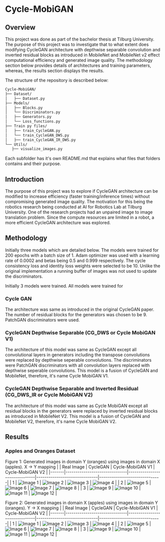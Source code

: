# Cycle-MobiGAN

## Overview

This project was done as part of the bachelor thesis at Tilburg University. The purpose of this project was to investigate that to what extent does modifying CycleGAN architecture with depthwise separable convolution and inverted residual blocks as introduced in MobileNet and MobileNet v2 effect computational efficiency and generated image quality.
The methodology section below provides details of architectures and training parameters, whereas, the results section displays the results.

The structure of the repository is described below:

```bash
Cycle-MobiGAN/
├── Dataset/
│   ├── Dataset.py
├── Models/
│   ├── Blocks.py
│   └── Discriminators.py
│   ├── Generators.py
│   └── Loss_functions.py
├── Train py files/
│   ├── train_CycleGAN.py
│   └── train_CycleGAN_DWS.py
│   ├── train_CycleGAN_IR_DWS.py
└── Utils/
   ├── visualize_images.py
```

Each subfolder has it's own README.md that explains what files that folders contains and their purpose.

## Introduction

The purpose of this project was to explore if CycleGAN architecture can be modified to increase efficiency (faster training/inference times) without compromising generated image quality. The motivation for this being the robotics research being conducted at AI for Robotics Lab at Tilburg University. One of the research projects had an unpaired image to image translation problem. Since the compute resources are limited in a robot, a more efficient CycleGAN architecture was explored.

## Methodology

Initially three models which are detailed below. The models were trained for 200 epochs with a batch size of 1. Adam optimizer was used with a learning rate of 0.0002 and betas being 0.5 and 0.999 respectively. The cycle consistency loss and identity loss weights were selected to be 10. Unlike the original implementation a running buffer of images was not used to update the discriminators.

Initially 3 models were trained. All models were trained for
### Cycle GAN
The architecture was same as introduced in the original CycleGAN paper. The number of residual blocks for the generators was chosen to be 9. PatchGAN discriminators were used.
### CycleGAN Depthwise Separable (CG_DWS or Cycle MobiGAN V1)
The architecture of this model was same as CycleGAN except all convolutional layers in generators including the transpose convolutions were replaced by depthwise seperable convolutions. The discriminators were PatchGAN discriminators with all convolution layers replaced with depthwise seperable convolutions. This model is a fusion of CycleGAN and MobileNet, therefore, it's name Cycle MobiGAN V1.
### CycleGAN Depthwise Separable and Inverted Residual (CG_DWS_IR or Cycle MobiGAN V2)
The architecture of this model was same as Cycle MobiGAN except all residual blocks in  the generators were replaced by inverted residual blocks as introduced in MobileNet V2. This model is a fusion of CycleGAN and MobileNet V2, therefore, it's name Cycle MobiGAN V2.

## Results

### Apples and Oranges Dataset
Figure 1: Generated images in domain Y (oranges) using images in domain X (apples). X -> Y mapping
|       | Real Image                    | CycleGAN                      | Cycle-MobiGAN V1              | Cycle-MobiGAN V2              |
|-------|-------------------------------|-------------------------------|-------------------------------|-------------------------------|
| 1     | ![Image 1](GeneratedImages/ApplesOranges/GeneratedApples/Original/1.jpg) | ![Image 2](GeneratedImages/ApplesOranges/GeneratedApples/CycleGAN/orange1.jpg) | ![Image 3](GeneratedImages/ApplesOranges/GeneratedApples/CycleMobiGAN/orange1.jpg) | ![Image 4](GeneratedImages/ApplesOranges/GeneratedApples/CycleMobiGANV2/orange1.jpg) |
| 2     | ![Image 5](GeneratedImages/ApplesOranges/GeneratedApples/Original/2.jpg) | ![Image 6](GeneratedImages/ApplesOranges/GeneratedApples/CycleGAN/orange2.jpg) | ![Image 7](GeneratedImages/ApplesOranges/GeneratedApples/CycleMobiGAN/orange2.jpg) | ![Image 8](GeneratedImages/ApplesOranges/GeneratedApples/CycleMobiGANV2/orange2.jpg) |
| 3     | ![Image 9](GeneratedImages/ApplesOranges/GeneratedApples/Original/3.jpg) | ![Image 10](GeneratedImages/ApplesOranges/GeneratedApples/CycleGAN/orange3.jpg) | ![Image 11](GeneratedImages/ApplesOranges/GeneratedApples/CycleMobiGAN/orange3.jpg) | ![Image 12](GeneratedImages/ApplesOranges/GeneratedApples/CycleMobiGANV2/orange3.jpg) |

Figure 2: Generated images in domain X (apples) using images in domain Y (oranges). Y -> X mapping
|       | Real Image                    | CycleGAN                      | Cycle-MobiGAN V1              | Cycle-MobiGAN V2              |
|-------|-------------------------------|-------------------------------|-------------------------------|-------------------------------|
| 1     | ![Image 1](GeneratedImages/ApplesOranges/GeneratedOranges/Original/1.jpg) | ![Image 2](GeneratedImages/ApplesOranges/GeneratedOranges/CycleGAN/apple1.jpg) | ![Image 3](GeneratedImages/ApplesOranges/GeneratedOranges/CycleMobiGAN/apple1.jpg) | ![Image 4](GeneratedImages/ApplesOranges/GeneratedOranges/CycleMobiGANV2/apple1.jpg) |
| 2     | ![Image 5](GeneratedImages/ApplesOranges/GeneratedOranges/Original/2.jpg) | ![Image 6](GeneratedImages/ApplesOranges/GeneratedOranges/CycleGAN/apple2.jpg) | ![Image 7](GeneratedImages/ApplesOranges/GeneratedOranges/CycleMobiGAN/apple2.jpg) | ![Image 8](GeneratedImages/ApplesOranges/GeneratedOranges/CycleMobiGANV2/apple2.jpg) |
| 3     | ![Image 9](GeneratedImages/ApplesOranges/GeneratedOranges/Original/3.jpg) | ![Image 10](GeneratedImages/ApplesOranges/GeneratedOranges/CycleGAN/apple3.jpg) | ![Image 11](GeneratedImages/ApplesOranges/GeneratedOranges/CycleMobiGAN/apple3.jpg) | ![Image 12](GeneratedImages/ApplesOranges/GeneratedOranges/CycleMobiGANV2/apple3.jpg) |

